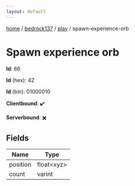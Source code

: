 ```yaml
---
layout: default
---
```


[home](/)  /  [bedrock137](/protocol/bedrock137)  /  [play](/protocol/bedrock137/play)  /  spawn-experience-orb

# Spawn experience orb

**Id**: 66

**Id** (hex): 42

**Id** (bin): 01000010

**Clientbound**: ✔️

**Serverbound**: ✖️

## Fields

Name | Type
---|---
position | float&lt;xyz&gt;
count | varint
